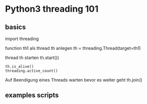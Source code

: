 # Python3 threading 101

## basics
  import threading
  
  function th1 als thread th anlegen
    th = threading.Thread(target=th1)
  
  thread th starten
    th.start())
  
  
    th.is_alive()
    threading.active_count()
  
  Auf Beendigung eines Threads warten bevor es weiter geht
    th.join()
    
## examples scripts
